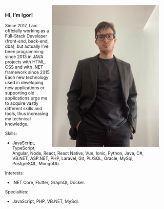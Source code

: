 <img align="right" src="https://github.com/igor-lisboa/igor-lisboa/blob/main/igor-lisboa.jpeg?raw=true" alt="Igor Lisboa" width="350px" />

### Hi, I’m Igor!

Since 2017, I am officially working as a Full-Stack Developer (front-end, back-end, dba), but actually I’ve been programming since 2013 in JAVA projects with HTML, CSS and with .NET framework since 2015. Each new technology used in developing new applications or supporting old applications urge me to acquire vastly different skills and tools, thus increasing my technical knowledge.

Skills:
* JavaScript, TypeScript, Angular, Node, React, React Native, Vue, Ionic, Python, Java, C#, VB.NET, ASP.NET, PHP, Laravel, Git, PL/SQL, Oracle, MySql, PostgreSQL, MongoDb.

Interests:
* .NET Core, Flutter, GraphQl, Docker.

Specialties:
* JavaScript, PHP, VB.NET, MySql.
